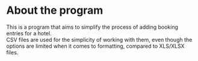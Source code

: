 # About the program
This is a program that aims to simplify the process of adding booking entries for a hotel.<br>
CSV files are used for the simplicity of working with them, even though the options are limited when it comes to formatting, compared to XLS/XLSX files.
